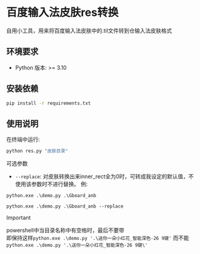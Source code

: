 # 百度输入法皮肤res转换
自用小工具，用来将百度输入法皮肤中的.til文件转到仓输入法皮肤格式

## 环境要求
- Python 版本: >= 3.10

## 安装依赖
```bash
pip install -r requirements.txt
```

## 使用说明
在终端中运行:

```bash
python res.py "皮肤目录"
```

可选参数
- `--replace`: 对皮肤转换出来inner_rect全为0时，可转成我设定的默认值，不使用该参数时不进行替换。
例:
```
python.exe .\demo.py .\Gboard_anb
```

```
python.exe .\demo.py .\Gboard_anb --replace
```

>[!important]
> powershell中当目录名称中有空格时，最后不要带\
> 即保持这样`python.exe .\demo.py '.\送你一朵小红花_智能深色-26 9键'` 而不能 `python.exe .\demo.py '.\送你一朵小红花_智能深色-26 9键\'`

